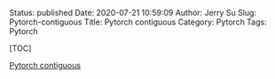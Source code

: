 Status: published
Date: 2020-07-21 10:59:09
Author: Jerry Su
Slug: Pytorch-contiguous
Title: Pytorch contiguous
Category: Pytorch 
Tags: Pytorch

[TOC]

[Pytorch contiguous](https://zhuanlan.zhihu.com/p/64551412)
